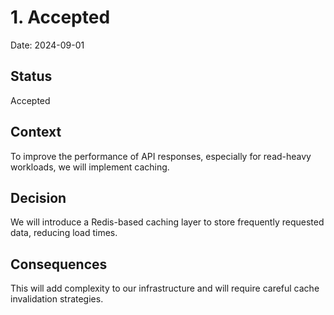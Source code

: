# 1. Accepted

Date: 2024-09-01

## Status

Accepted

## Context

To improve the performance of API responses, especially for read-heavy workloads, we will implement caching.

## Decision

We will introduce a Redis-based caching layer to store frequently requested data, reducing load times.

## Consequences

This will add complexity to our infrastructure and will require careful cache invalidation strategies.

